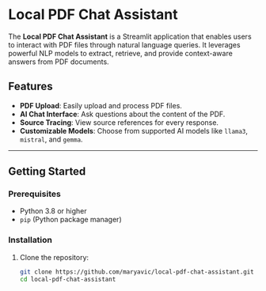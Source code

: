 # Local PDF Chat Assistant

The **Local PDF Chat Assistant** is a Streamlit application that enables users to interact with PDF files through natural language queries. It leverages powerful NLP models to extract, retrieve, and provide context-aware answers from PDF documents.

## Features

- **PDF Upload**: Easily upload and process PDF files.
- **AI Chat Interface**: Ask questions about the content of the PDF.
- **Source Tracing**: View source references for every response.
- **Customizable Models**: Choose from supported AI models like `llama3`, `mistral`, and `gemma`.

---

## Getting Started

### Prerequisites

- Python 3.8 or higher
- `pip` (Python package manager)

### Installation

1. Clone the repository:
   ```bash
   git clone https://github.com/maryavic/local-pdf-chat-assistant.git
   cd local-pdf-chat-assistant
